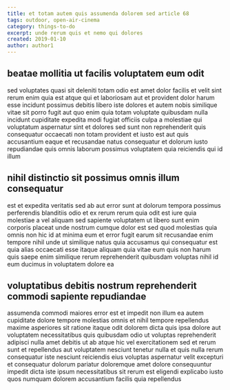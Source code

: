 ```yaml
---
title: et totam autem quis assumenda dolorem sed article 68
tags: outdoor, open-air-cinema
category: things-to-do
excerpt: unde rerum quis et nemo qui dolores
created: 2019-01-10
author: author1
---
```


## beatae mollitia ut facilis voluptatem eum odit

sed voluptates quasi sit deleniti totam odio est amet dolor facilis et velit sint rerum enim quia est atque qui et laboriosam aut et provident dolor harum esse incidunt possimus debitis libero iste dolores et autem nobis similique vitae sit porro fugit aut quo enim quia totam voluptate quibusdam nulla incidunt cupiditate expedita modi fugiat officiis culpa a molestiae qui voluptatum aspernatur sint et dolores sed sunt non reprehenderit quis consequatur occaecati non totam provident et iusto est aut quis accusantium eaque et recusandae natus consequatur et dolorum iusto repudiandae quis omnis laborum possimus voluptatem quia reiciendis qui id illum

## nihil distinctio sit possimus omnis illum consequatur

est et expedita veritatis sed ab aut error sunt at dolorum tempora possimus perferendis blanditiis odio et ex rerum rerum quia odit est iure quia molestiae a vel aliquam sed sapiente voluptatem ut libero sunt enim corporis placeat unde nostrum cumque dolor est sed quod molestias quia omnis non hic id at minima eum et error fugit earum sit recusandae enim tempore nihil unde ut similique natus quia accusamus qui consequatur est quia alias occaecati esse itaque aliquam quia vitae eum quis non harum quis saepe enim similique rerum reprehenderit quibusdam voluptas nihil id eum ducimus in voluptatem dolore ea

## voluptatibus debitis nostrum reprehenderit commodi sapiente repudiandae

assumenda commodi maiores error est et impedit non illum ea autem cupiditate dolore tempore molestias omnis et nihil tempore repellendus maxime asperiores sit ratione itaque odit dolorem dicta quis ipsa dolore aut voluptatem necessitatibus quis quibusdam odio ut voluptas reprehenderit adipisci nulla amet debitis ut ab atque hic vel exercitationem sed et rerum sunt et repellendus aut voluptatem nesciunt tenetur nulla et quis nulla rerum consequatur iste nesciunt reiciendis eius voluptas aspernatur velit excepturi et consequatur dolorum pariatur doloremque amet dolore consequuntur impedit dicta iste ipsum necessitatibus sit rerum est eligendi explicabo iusto quos numquam dolorem accusantium facilis quia repellendus

